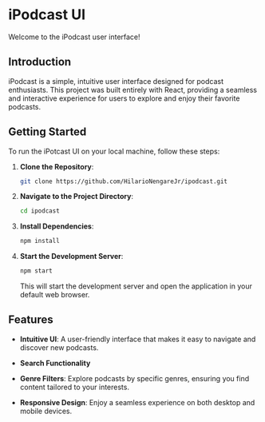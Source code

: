 # iPodcast UI

Welcome to the iPodcast user interface!

## Introduction

iPodcast is a simple, intuitive user interface designed for podcast enthusiasts. This project was built entirely with React, providing a seamless and interactive experience for users to explore and enjoy their favorite podcasts.

## Getting Started

To run the iPotcast UI on your local machine, follow these steps:

1. **Clone the Repository**:
   ```bash
   git clone https://github.com/HilarioNengareJr/ipodcast.git
   ```

2. **Navigate to the Project Directory**:
   ```bash
   cd ipodcast
   ```

3. **Install Dependencies**:
   ```bash
   npm install
   ```

4. **Start the Development Server**:
   ```bash
   npm start
   ```

   This will start the development server and open the application in your default web browser.

## Features

- **Intuitive UI**: A user-friendly interface that makes it easy to navigate and discover new podcasts.

- **Search Functionality**

- **Genre Filters**: Explore podcasts by specific genres, ensuring you find content tailored to your interests.

- **Responsive Design**: Enjoy a seamless experience on both desktop and mobile devices.
